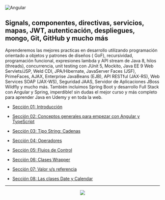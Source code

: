 ![Angular](https://img.shields.io/badge/angular-%23DD0031.svg?style=for-the-badge&logo=angular&logoColor=white)

## Signals, componentes, directivas, servicios, mapas, JWT, autenticación, despliegues, mongo, Git, GitHub y mucho más

Aprenderemos las mejores practicas en desarrollo utilizando programación orientado a objetos y patrones de diseños (
GoF), recursividad, programación funcional, expresiones lambda y API stream de Java 8, hilos (threads), concurrencia,
unit testing con JUnit 5, Mockito, Java EE 9 Web Servlets/JSP, Weld CDI, JPA/Hibernate, JavaServer Faces (JSF),
PrimeFaces, AJAX, Enterprise JavaBeans (EJB), API RESTful (JAX-RS), Web Services SOAP (JAX-WS), Seguridad JAAS, Servidor
de Aplicaciones JBoss Wildfly y mucho más. También incluimos Spring Boot y desarrollo Full Stack con Angular y Spring,
imperdible! sin dudas el mejor curso y más completo para aprender Java en Udemy y en toda la web.

- [Sección 01: Introducción](src/Conceptos/Introduccion.md)

- [Sección 02: Conceptos generales para empezar con Angular y TypeScript](src/Conceptos/Variables.md)

- [Sección 03: Tipo String: Cadenas](src/Conceptos/String.md)

- [Sección 04: Operadores](src/Conceptos/Operadores.md)

- [Sección 05: Flujos de Control](src/Conceptos/FlujosDeControl.md)

- [Sección 06: Clases Wrapper](src/Conceptos/Wrapper.md)

- [Sección 07: Valor v/s referencia](src/Conceptos/ValorReferencia.md)

- [Sección 08: Las clases Date y Calendar](src/Conceptos/Wrapper.md)

---

<div align="center">
<img src="src/img/100.gif">
</div>